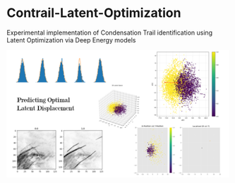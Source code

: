 # Contrail-Latent-Optimization
Experimental implementation of Condensation Trail identification using Latent Optimization via Deep Energy models 

<p>
  <img src="Extra/cover_img.png" style="width: auto; height:auto;" />
</p>

